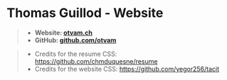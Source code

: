 # Thomas Guillod - Website

> * **Website: [otvam.ch](https://otvam.ch)**
> * **GitHub: [github.com/otvam](https://github.com/otvam)**

> * Credits for the resume CSS: https://github.com/chmduquesne/resume
> * Credits for the website CSS: https://github.com/yegor256/tacit
